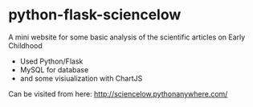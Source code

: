 # python-flask-sciencelow

A mini website for some basic analysis of the scientific articles on Early Childhood
- Used Python/Flask
- MySQL for database
- and some visiualization with ChartJS

Can be visited from here: http://sciencelow.pythonanywhere.com/
